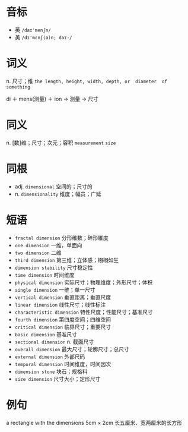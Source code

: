 # 音标

- 英 `/daɪˈmenʃn/`
- 美 `/dɪ'mɛnʃ(ə)n; daɪ-/`

# 词义

n. 尺寸；维
`the length, height, width, depth, or  diameter  of something`



di ＋ mens(测量) ＋ ion → 测量 → 尺寸

# 同义

n. [数]维；尺寸；次元；容积
`measurement` `size`

# 同根

- adj. `dimensional` 空间的；尺寸的
- n. `dimensionality` 维度；幅员；广延

# 短语

- `fractal dimension` 分形维数；碎形維度
- `one dimension` 一维，单面向
- `two dimension` 二维
- `third dimension` 第三维；立体感；栩栩如生
- `dimension stability` 尺寸稳定性
- `time dimension` 时间维度
- `physical dimension` 实际尺寸；物理维度；外形尺寸；体积
- `single dimension` 一维；单一尺寸
- `vertical dimension` 垂直距离；垂直尺度
- `linear dimension` 线性尺寸；线性标注
- `characteristic dimension` 特性尺度；性能尺寸；基准尺寸
- `fourth dimension` 第四度空间；四维空间
- `critical dimension` 临界尺寸；重要尺寸
- `basic dimension` 基准尺寸
- `sectional dimension` n. 截面尺寸
- `overall dimension` 最大尺寸；轮廓尺寸；总尺寸
- `external dimension` 外部尺码
- `temporal dimension` 时间维度，时间因次
- `dimension stone` 块石；规格料
- `size dimension` 尺寸大小；定形尺寸

# 例句

a rectangle with the dimensions 5cm × 2cm
长五厘米、宽两厘米的长方形


